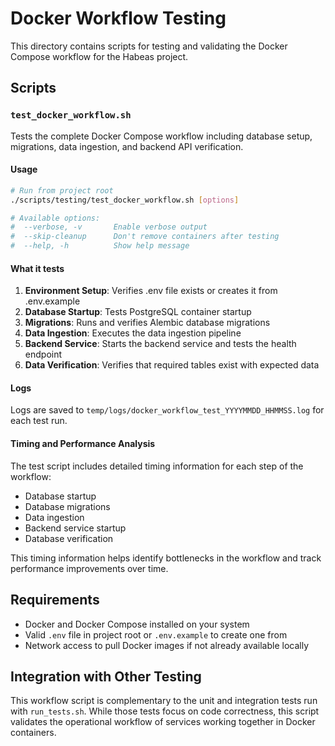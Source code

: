 # Docker Workflow Testing

This directory contains scripts for testing and validating the Docker Compose workflow for the Habeas project.

## Scripts

### `test_docker_workflow.sh`

Tests the complete Docker Compose workflow including database setup, migrations, data ingestion, and backend API verification.

#### Usage

```bash
# Run from project root
./scripts/testing/test_docker_workflow.sh [options]

# Available options:
#  --verbose, -v       Enable verbose output
#  --skip-cleanup      Don't remove containers after testing
#  --help, -h          Show help message
```

#### What it tests

1. **Environment Setup**: Verifies .env file exists or creates it from .env.example
2. **Database Startup**: Tests PostgreSQL container startup
3. **Migrations**: Runs and verifies Alembic database migrations
4. **Data Ingestion**: Executes the data ingestion pipeline
5. **Backend Service**: Starts the backend service and tests the health endpoint
6. **Data Verification**: Verifies that required tables exist with expected data

#### Logs

Logs are saved to `temp/logs/docker_workflow_test_YYYYMMDD_HHMMSS.log` for each test run.

#### Timing and Performance Analysis

The test script includes detailed timing information for each step of the workflow:
- Database startup
- Database migrations
- Data ingestion
- Backend service startup
- Database verification

This timing information helps identify bottlenecks in the workflow and track performance improvements over time.

## Requirements

- Docker and Docker Compose installed on your system
- Valid `.env` file in project root or `.env.example` to create one from
- Network access to pull Docker images if not already available locally

## Integration with Other Testing

This workflow script is complementary to the unit and integration tests run with `run_tests.sh`.
While those tests focus on code correctness, this script validates the operational workflow
of services working together in Docker containers.
